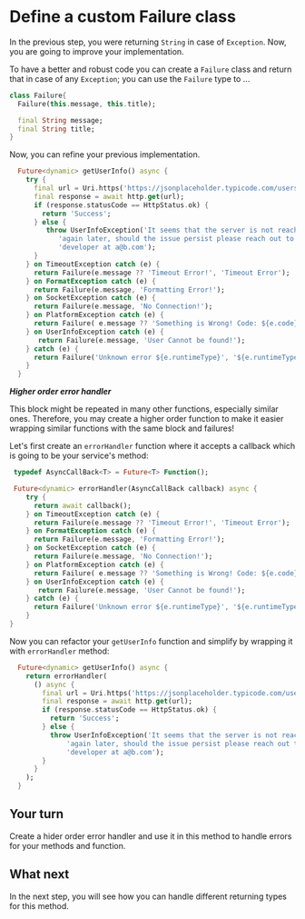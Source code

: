 # Define a custom Failure class

In the previous step, you were returning `String` in case of `Exception`. Now, you are going to improve your implementation.

To have a better and robust code you can create a `Failure` class and return that in case of any `Exception`; you can use the `Failure` type to ...

```dart
class Failure{
  Failure(this.message, this.title);

  final String message;
  final String title;
}
```

Now, you can refine your previous implementation.

```dart
  Future<dynamic> getUserInfo() async {
    try {
      final url = Uri.https('https://jsonplaceholder.typicode.com/users/1');
      final response = await http.get(url);
      if (response.statusCode == HttpStatus.ok) {
        return 'Success';
      } else {
         throw UserInfoException('It seems that the server is not reachable at the moment, try '
            'again later, should the issue persist please reach out to the '
            'developer at a@b.com');
      }
    } on TimeoutException catch (e) {
      return Failure(e.message ?? 'Timeout Error!', 'Timeout Error');
    } on FormatException catch (e) {
      return Failure(e.message, 'Formatting Error!');
    } on SocketException catch (e) {
      return Failure(e.message, 'No Connection!');
    } on PlatformException catch (e) {
      return Failure( e.message ?? 'Something is Wrong! Code: ${e.code}', 'Error ${e.code}!');
    } on UserInfoException catch (e) {
       return Failure(e.message, 'User Cannot be found!');
    } catch (e) {
      return Failure('Unknown error ${e.runtimeType}', '${e.runtimeType}');
    }
  }
```

**_Higher order error handler_**

This block might be repeated in many other functions, especially similar ones. Therefore, you may create a higher order function to make it easier wrapping similar functions with the same block and failures!

Let's first create an `errorHandler` function where it accepts a callback which is going to be your service's method:

```dart
 typedef AsyncCallBack<T> = Future<T> Function();

 Future<dynamic> errorHandler(AsyncCallBack callback) async {
    try {
      return await callback();
    } on TimeoutException catch (e) {
      return Failure(e.message ?? 'Timeout Error!', 'Timeout Error');
    } on FormatException catch (e) {
      return Failure(e.message, 'Formatting Error!');
    } on SocketException catch (e) {
      return Failure(e.message, 'No Connection!');
    } on PlatformException catch (e) {
      return Failure( e.message ?? 'Something is Wrong! Code: ${e.code}', 'Error ${e.code}!');
    } on UserInfoException catch (e) {
       return Failure(e.message, 'User Cannot be found!');
    } catch (e) {
      return Failure('Unknown error ${e.runtimeType}', '${e.runtimeType}');
    }
}
```

Now you can refactor your `getUserInfo` function and simplify by wrapping it with `errorHandler` method:

```dart
  Future<dynamic> getUserInfo() async {
    return errorHandler(
      () async {
        final url = Uri.https('https://jsonplaceholder.typicode.com/users/1');
        final response = await http.get(url);
        if (response.statusCode == HttpStatus.ok) {
          return 'Success';
        } else {
          throw UserInfoException('It seems that the server is not reachable at the moment, try '
              'again later, should the issue persist please reach out to the '
              'developer at a@b.com');
        }
      }
    );
  }
```

## Your turn

Create a hider order error handler and use it in this method to handle errors for your methods and function.

## What next

In the next step, you will see how you can handle different returning types for this method.
